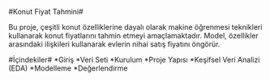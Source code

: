 #Konut Fiyat Tahmini#

Bu proje, çeşitli konut özelliklerine dayalı olarak makine öğrenmesi teknikleri kullanarak konut fiyatlarını tahmin etmeyi amaçlamaktadır. Model, özellikler arasındaki ilişkileri kullanarak evlerin nihai satış fiyatını öngörür.

#İçindekiler#
*Giriş
*Veri Seti
*Kurulum
*Proje Yapısı
*Keşifsel Veri Analizi (EDA)
*Modelleme
*Değerlendirme
